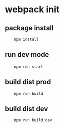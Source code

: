 # webpack init

## package install
```
    npm install
```

## run dev mode 
```
    npm run start  
```

## build dist prod
```
    npm run build
```

## build dist dev
```
    npm run build:dev
```